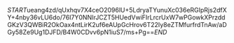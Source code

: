 $START$ueang4zd/qUxhqv7X4ceO2096lU+5LdryaTYunuXc036eRGIpRjs2dfXY+4nby36vLU6do/76I7Y0NNIrJCZT5HUedVwiFIrLrcrUxW7wPGowkXPrzddGKzV3QWBiR2OkOax4ntLirK2uf6eAUpGcHrov6T22Iy8eZTMfurfrdTnAw/aDGy58Ze9Ug1DJFD/B4W0CDvv6pN1iuS7/ms+Pg==$END$